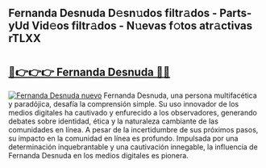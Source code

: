 ## Fernanda Desnuda D𝚎sn𝚞dos filtr𝚊dos - Parts-yUd Vid𝚎os filtr𝚊dos - N𝚞evas f𝚘tos atr𝚊ctivas rTLXX

# <h2><a href="http://mbdpuw.tromn.icu/?c=Fernanda+Desnuda">🔗👉👉👉 Fernanda Desnuda 🔗🔗</a></h2>

[![Fernanda Desnuda nuevo](https://i.imgur.com/pEAQMta.gif)](http://mbdpuw.tromn.icu/?c=Fernanda+Desnuda)
Fernanda Desnuda, una persona multifacética y paradójica, desafía la comprensión simple. Su uso innovador de los medios digitales ha cautivado y enfurecido a los observadores, generando debates sobre identidad, ética y la naturaleza cambiante de las comunidades en línea. A pesar de la incertidumbre de sus próximos pasos, su impacto en la comunidad en línea es profundo. Impulsada por una determinación inquebrantable y una cautivación innegable, la influencia de Fernanda Desnuda en los medios digitales es pionera.
